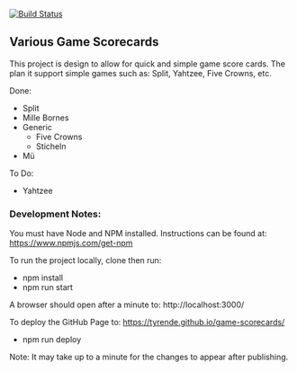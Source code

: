 [![Build Status](https://travis-ci.com/TyrenDe/game-scorecards.svg?branch=master)](https://travis-ci.com/TyrenDe/game-scorecards)

## Various Game Scorecards

This project is design to allow for quick and simple game score cards.  The plan it support simple games such as: Split, Yahtzee, Five Crowns, etc.

Done:
* Split
* Mille Bornes
* Generic
  * Five Crowns
  * Sticheln
* Mü

To Do:
* Yahtzee

### Development Notes:

You must have Node and NPM installed. Instructions can be found at: https://www.npmjs.com/get-npm

To run the project locally, clone then run:
 * npm install
 * npm run start

A browser should open after a minute to: http://localhost:3000/

To deploy the GitHub Page to: https://tyrende.github.io/game-scorecards/
 * npm run deploy

Note: It may take up to a minute for the changes to appear after publishing.
